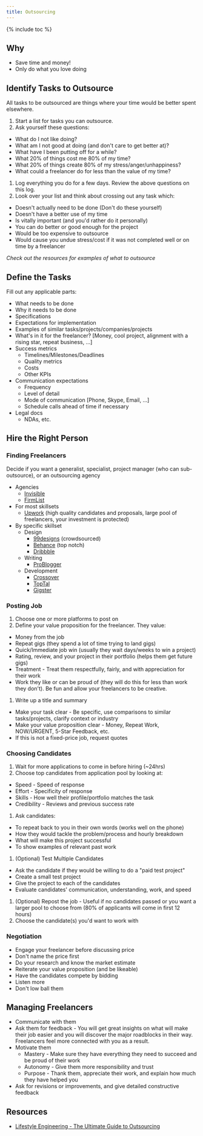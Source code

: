 ```yaml
---
title: Outsourcing
---
```


{% include toc %}

## Why
- Save time and money!
- Only do what you love doing

## Identify Tasks to Outsource
All tasks to be outsourced are things where your time would be better spent elsewhere.

1. Start a list for tasks you can outsource.
1. Ask yourself these questions:
  - What do I not like doing?
  - What am I not good at doing (and don't care to get better at)?
  - What have I been putting off for a while?
  - What 20% of things cost me 80% of my time?
  - What 20% of things create 80% of my stress/anger/unhappiness?
  - What could a freelancer do for less than the value of my time?
1. Log everything you do for a few days. Review the above questions on this log.
1. Look over your list and think about crossing out any task which:
  - Doesn't actually need to be done (Don't do these yourself)
  - Doesn't have a better use of my time
  - Is vitally important (and you'd rather do it personally)
  - You can do better or good enough for the project
  - Would be too expensive to outsource
  - Would cause you undue stress/cost if it was not completed well or on time by a freelancer

_Check out the resources for examples of what to outsource_

## Define the Tasks
Fill out any applicable parts:
- What needs to be done
- Why it needs to be done
- Specifications
- Expectations for implementation
- Examples of similar tasks/projects/companies/projects
- What's in it for the freelancer? [Money, cool project, alignment with a rising star, repeat business, ...]
- Success metrics
  - Timelines/Milestones/Deadlines
  - Quality metrics
  - Costs
  - Other KPIs
- Communication expectations
  - Frequency
  - Level of detail
  - Mode of communication [Phone, Skype, Email, ...]
  - Schedule calls ahead of time if necessary
- Legal docs
  - NDAs, etc.


## Hire the Right Person

### Finding Freelancers
Decide if you want a generalist, specialist, project manager (who can sub-outsource), or an outsourcing agency

- Agencies
  - [Invisible](https://inv.tech)
  - [FirmList](http://us.firmlist.com/)
- For most skillsets
  - [Upwork](https://www.upwork.com/) (high quality candidates and proposals, large pool of freelancers, your investment is protected)
- By specific skillset
  - Design
    - [99designs](https://99designs.com/) (crowdsourced)
    - [Behance](https://www.behance.net/) (top notch)
    - [Dribbble](https://dribbble.com/)
  - Writing
    - [ProBlogger](https://problogger.com/)
  - Development
    - [Crossover](https://www.crossover.com/)
    - [TopTal](https://www.toptal.com/)
    - [Gigster](https://gigster.com/)

### Posting Job
1. Choose one or more platforms to post on
1. Define your value proposition for the freelancer. They value:
  - Money from the job
  - Repeat gigs (they spend a lot of time trying to land gigs)
  - Quick/Immediate job win (usually they wait days/weeks to win a project)
  - Rating, review, and your project in their portfolio (helps them get future gigs)
  - Treatment - Treat them respectfully, fairly, and with appreciation for their work
  - Work they like or can be proud of (they will do this for less than work they don't). Be fun and allow your freelancers to be creative.
1. Write up a title and summary
  - Make your task clear - Be specific, use comparisons to similar tasks/projects, clarify context or industry
  - Make your value proposition clear - Money, Repeat Work, NOW/URGENT, 5-Star Feedback, etc.
  - If this is not a fixed-price job, request quotes


### Choosing Candidates
1. Wait for more applications to come in before hiring (~24hrs)
1. Choose top candidates from application pool by looking at:
  - Speed - Speed of response
  - Effort - Specificity of response
  - Skills - How well their profile/portfolio matches the task
  - Credibility - Reviews and previous success rate
1. Ask candidates:
  - To repeat back to you in their own words (works well on the phone)
  - How they would tackle the problem/process and hourly breakdown
  - What will make this project successful
  - To show examples of relevant past work
1. (Optional) Test Multiple Candidates
  - Ask the candidate if they would be willing to do a "paid test project"
  - Create a small test project
  - Give the project to each of the candidates
  - Evaluate candidates' communication, understanding, work, and speed
1. (Optional) Repost the job - Useful if no candidates passed or you want a larger pool to choose from (80% of applicants will come in first 12 hours)
1. Choose the candidate(s) you'd want to work with


### Negotiation
- Engage your freelancer before discussing price
- Don't name the price first
- Do your research and know the market estimate
- Reiterate your value proposition (and be likeable)
- Have the candidates compete by bidding
- Listen more
- Don't low ball them


## Managing Freelancers
- Communicate with them
- Ask them for feedback - You will get great insights on what will make their job easier and you will discover the major roadblocks in their way. Freelancers feel more connected with you as a result.
- Motivate them
  - Mastery - Make sure they have everything they need to succeed and be proud of their work
  - Autonomy - Give them more responsibility and trust
  - Purpose - Thank them, appreciate their work, and explain how much they have helped you
- Ask for revisions or improvements, and give detailed constructive feedback

## Resources
- [Lifestyle Engineering - The Ultimate Guide to Outsourcing](https://www.lifestyle.engineering/post/the-ultimate-guide-to-outsourcing)
